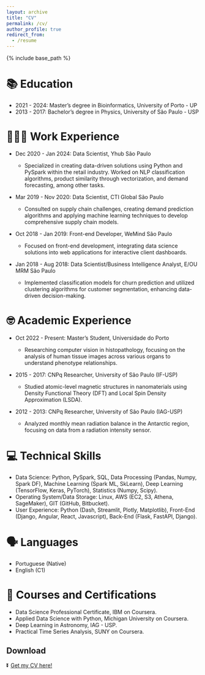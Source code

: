 ```yaml
---
layout: archive
title: "CV"
permalink: /cv/
author_profile: true
redirect_from:
  - /resume
---
```


{% include base_path %}

📚 Education
======
* 2021 - 2024: Master’s degree in Bioinformatics, University of Porto - UP
* 2013 - 2017: Bachelor’s degree in Physics, University of São Paulo - USP

👨🏻‍💻 Work Experience
======
* Dec 2020 - Jan 2024: Data Scientist, Yhub São Paulo
  * Specialized in creating data-driven solutions using Python and PySpark within the retail industry. Worked on NLP classification algorithms, product similarity through vectorization, and demand forecasting, among other tasks.
  
* Mar 2019 - Nov 2020: Data Scientist, CTI Global São Paulo
  * Consulted on supply chain challenges, creating demand prediction algorithms and applying machine learning techniques to develop comprehensive supply chain models.

* Oct 2018 - Jan 2019: Front-end Developer, WeMind São Paulo
  * Focused on front-end development, integrating data science solutions into web applications for interactive client dashboards.

* Jan 2018 - Aug 2018: Data Scientist/Business Intelligence Analyst, E/OU MRM São Paulo
  * Implemented classification models for churn prediction and utilized clustering algorithms for customer segmentation, enhancing data-driven decision-making.

🤓 Academic Experience
======
* Oct 2022 - Present: Master’s Student, Universidade do Porto
  * Researching computer vision in histopathology, focusing on the analysis of human tissue images across various organs to understand phenotype relationships.

* 2015 - 2017: CNPq Researcher, University of São Paulo (IF-USP)
  * Studied atomic-level magnetic structures in nanomaterials using Density Functional Theory (DFT) and Local Spin Density Approximation (LSDA).

* 2012 - 2013: CNPq Researcher, University of São Paulo (IAG-USP)
  * Analyzed monthly mean radiation balance in the Antarctic region, focusing on data from a radiation intensity sensor.

💻 Technical Skills
======
* Data Science: Python, PySpark, SQL, Data Processing (Pandas, Numpy, Spark DF), Machine Learning (Spark ML, SkLearn), Deep Learning (TensorFlow, Keras, PyTorch), Statistics (Numpy, Scipy).
* Operating System/Data Storage: Linux, AWS (EC2, S3, Athena, SageMaker), GIT (GitHub, Bitbucket).
* User Experience: Python (Dash, Streamlit, Plotly, Matplotlib), Front-End (Django, Angular, React, Javascript), Back-End (Flask, FastAPI, Django).

🗣️ Languages
======
* Portuguese (Native)
* English (C1)

📜 Courses and Certifications
======
* Data Science Professional Certificate, IBM on Coursera.
* Applied Data Science with Python, Michigan University on Coursera.
* Deep Learning in Astronomy, IAG - USP.
* Practical Time Series Analysis, SUNY on Coursera.

## Download
⏬ [Get my CV here!](/athosmoraes.github.io/files/Athos_CV_2023_ENG.pdf "Get my CV here!")
